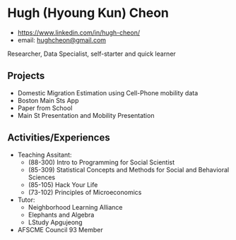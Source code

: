 # Hugh (Hyoung Kun) Cheon
 - https://www.linkedin.com/in/hugh-cheon/
 - email: hughcheon@gmail.com

Researcher, Data Specialist, self-starter and quick learner

## Projects
 - Domestic Migration Estimation using Cell-Phone mobility data
 - Boston Main Sts App
 - Paper from School
 - Main St Presentation and Mobility Presentation

## Activities/Experiences
 - Teaching Assitant: 
   - (88-300) Intro to Programming for Social Scientist
   - (85-309) Statistical Concepts and Methods for Social and Behavioral Sciences
   - (85-105) Hack Your Life
   - (73-102) Principles of Microeconomics
 - Tutor:
   - Neighborhood Learning Alliance
   - Elephants and Algebra
   - LStudy Apgujeong
 - AFSCME Council 93 Member

